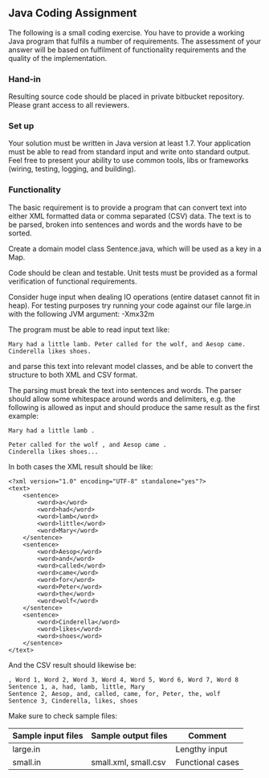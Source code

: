 ## Java Coding Assignment

The following is a small coding exercise. You have to provide a working Java program that fulfils a number of requirements. The assessment of your answer will be based on fulfilment of functionality requirements and the quality of the implementation.

### Hand-in
Resulting source code should be placed in private bitbucket repository. Please grant access to all reviewers.

### Set up
Your solution must be written in Java version at least 1.7. Your application must be able to read from standard input and write onto standard output. Feel free to present your ability to use common tools, libs or frameworks (wiring, testing, logging, and building).

### Functionality
The basic requirement is to provide a program that can convert text into either XML formatted data or comma separated (CSV) data. The text is to be parsed, broken into sentences and words and the words have to be sorted.

Create a domain model class Sentence.java, which will be used as a key in a Map.

Code should be clean and testable. Unit tests must be provided as a formal verification of functional requirements.

Consider huge input when dealing IO operations (entire dataset cannot fit in heap). For testing purposes try running your code against our file large.in with the following JVM argument: -Xmx32m

The program must be able to read input text like:

    Mary had a little lamb. Peter called for the wolf, and Aesop came.
    Cinderella likes shoes.

and parse this text into relevant model classes, and be able to convert the structure to both XML and CSV format.

The parsing must break the text into sentences and words. The parser should allow some whitespace around words and delimiters, e.g. the following is allowed as input and should produce the same result as the first example:

    Mary had a little lamb .
    
    Peter called for the wolf , and Aesop came .
    Cinderella likes shoes...

In both cases the XML result should be like:

    <?xml version="1.0" encoding="UTF-8" standalone="yes"?>
    <text>
        <sentence>
            <word>a</word>
            <word>had</word>
            <word>lamb</word>
            <word>little</word>
            <word>Mary</word>
        </sentence>
        <sentence>
            <word>Aesop</word>
            <word>and</word>
            <word>called</word>
            <word>came</word>
            <word>for</word>
            <word>Peter</word>
            <word>the</word>
            <word>wolf</word>
        </sentence>
        <sentence>
            <word>Cinderella</word>
            <word>likes</word>
            <word>shoes</word>
        </sentence>
    </text>

And the CSV result should likewise be:

    , Word 1, Word 2, Word 3, Word 4, Word 5, Word 6, Word 7, Word 8
    Sentence 1, a, had, lamb, little, Mary
    Sentence 2, Aesop, and, called, came, for, Peter, the, wolf
    Sentence 3, Cinderella, likes, shoes


Make sure to check sample files:

| Sample input files | Sample output files  | Comment          |
|--------------------|--------------------- |------------------|
| large.in           |                      | Lengthy input    |
| small.in           | small.xml, small.csv | Functional cases |

